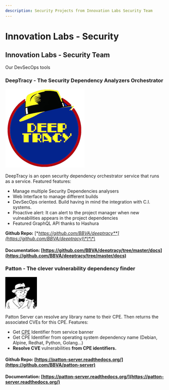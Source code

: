 ```yaml
---
description: Security Projects from Innovation Labs Security Team
---
```


# Innovation Labs - Security

## Innovation Labs - Security Team

Our DevSecOps tools

### DeepTracy - The Security Dependency Analyzers Orchestrator

![DeepTracy Logo](.gitbook/assets/deeptracy-logo-small.png)

DeepTracy is an open security dependency orchestrator service that runs as a service. Featured features:

* Manage multiple Security Dependencies analysers
* Web Interface to manage different builds
* DevSecOps oriented. Build having in mind the integration with C.I. systems.
* Proactive alert: It can alert to the project manager when new vulneabilities appears in the project dependencies
* Featured GraphQL API thanks to Hashura

**Github Repo:** [**https://github.com/BBVA/deeptracy**](https://github.com/BBVA/deeptracy)\*\*\*\*

#### Documentation: [https://github.com/BBVA/deeptracy/tree/master/docs](https://github.com/BBVA/deeptracy/tree/master/docs)

### Patton - The clever vulnerability dependency finder

![Patton Logo](.gitbook/assets/patton-logo.png)

Patton Server can resolve any library name to their CPE. Then returns the associated CVEs for this CPE. Features:

* Get [CPE](https://nvd.nist.gov/products/cpe) Identifier from service banner 
* Get CPE Identifier from operating system dependency name \(Debian, Alpine, Redhat, Python, Golang...\)
* **Resolve CVE** vulnerabilities **from CPE identifiers.**

#### Github Repo: [https://patton-server.readthedocs.org/](https://github.com/BBVA/patton-server)

#### Documentation: [https://patton-server.readthedocs.org/](https://patton-server.readthedocs.org/)

